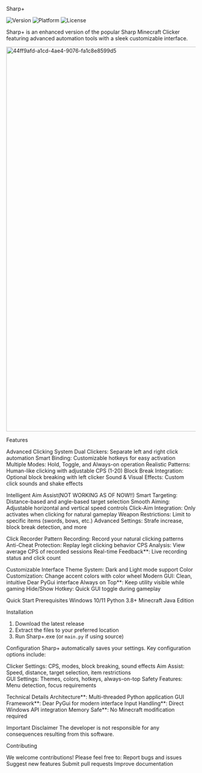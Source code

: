 Sharp+

![Version](https://img.shields.io/badge/version-0.75-blue.svg)
![Platform](https://img.shields.io/badge/platform-Windows-lightgrey.svg)
![License](https://img.shields.io/badge/license-MIT-green.svg)

Sharp+ is an enhanced version of the popular Sharp Minecraft Clicker featuring advanced automation tools with a sleek customizable interface.


<img width="1024" height="1024" alt="44ff9afd-a1cd-4ae4-9076-fa1c8e8599d5" src="https://github.com/user-attachments/assets/6bd10800-5ac3-4d75-b36f-c17c32566b82" />




Features

Advanced Clicking System
Dual Clickers: Separate left and right click automation
Smart Binding: Customizable hotkeys for easy activation
Multiple Modes: Hold, Toggle, and Always-on operation
Realistic Patterns: Human-like clicking with adjustable CPS (1-20)
Block Break Integration: Optional block breaking with left clicker
Sound & Visual Effects: Custom click sounds and shake effects

Intelligent Aim Assist(NOT WORKING AS OF NOW!!)
Smart Targeting: Distance-based and angle-based target selection
Smooth Aiming: Adjustable horizontal and vertical speed controls
Click-Aim Integration: Only activates when clicking for natural gameplay
Weapon Restrictions: Limit to specific items (swords, bows, etc.)
Advanced Settings: Strafe increase, block break detection, and more

Click Recorder
Pattern Recording: Record your natural clicking patterns
Anti-Cheat Protection: Replay legit clicking behavior
CPS Analysis: View average CPS of recorded sessions
Real-time Feedback**: Live recording status and click count

Customizable Interface
Theme System: Dark and Light mode support
Color Customization: Change accent colors with color wheel
Modern GUI: Clean, intuitive Dear PyGui interface
Always on Top**: Keep utility visible while gaming
Hide/Show Hotkey: Quick GUI toggle during gameplay

Quick Start
Prerequisites
Windows 10/11
Python 3.8+
Minecraft Java Edition

Installation
1. Download the latest release
2. Extract the files to your preferred location
3. Run Sharp+.exe (or `main.py` if using source)



Configuration
Sharp+ automatically saves your settings. Key configuration options include:

Clicker Settings: CPS, modes, block breaking, sound effects
Aim Assist: Speed, distance, target selection, item restrictions  
GUI Settings: Themes, colors, hotkeys, always-on-top
Safety Features: Menu detection, focus requirements

Technical Details
Architecture**: Multi-threaded Python application
GUI Framework**: Dear PyGui for modern interface
Input Handling**: Direct Windows API integration
Memory Safe**: No Minecraft modification required

Important Disclaimer
The developer is not responsible for any consequences resulting from this software.

Contributing

We welcome contributions! Please feel free to:
Report bugs and issues
Suggest new features
Submit pull requests
Improve documentation



